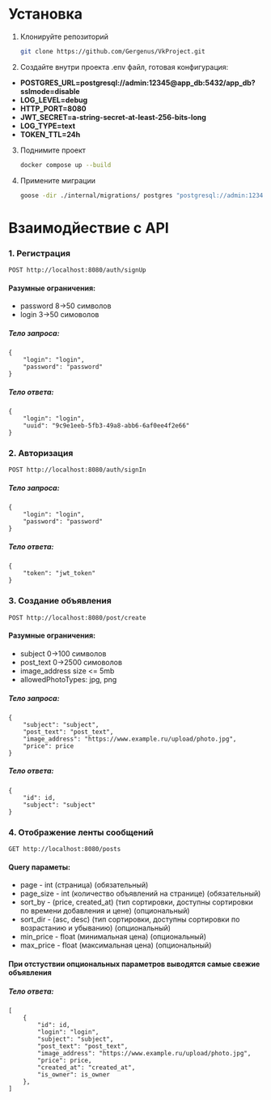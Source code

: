 # Установка 
1. Клонируйте репозиторий
    ```bash
    git clone https://github.com/Gergenus/VkProject.git
    ```
    
2. Создайте внутри проекта .env файл, готовая конфигурация:
  - **POSTGRES_URL=postgresql://admin:12345@app_db:5432/app_db?sslmode=disable**
  - **LOG_LEVEL=debug**
  - **HTTP_PORT=8080**
  - **JWT_SECRET=a-string-secret-at-least-256-bits-long**
  - **LOG_TYPE=text**
  - **TOKEN_TTL=24h**

3. Поднимите проект
    ```bash
    docker compose up --build
    ```
4. Примените миграции
   ```bash
   goose -dir ./internal/migrations/ postgres "postgresql://admin:12345@localhost:5433/app_db?sslmode=disable" up
   ```
# Взаимодйествие с API
### 1. Регистрация
   `POST http://localhost:8080/auth/signUp`
#### Разумные ограничения:
  - password 8->50 символов
  - login 3->50 симоволов
##### Тело запроса:
```
{
    "login": "login",
    "password": "password"
}
```
##### Тело ответа:
```
{
    "login": "login",
    "uuid": "9c9e1eeb-5fb3-49a8-abb6-6af0ee4f2e66"
}
```
### 2. Авторизация
   `POST http://localhost:8080/auth/signIn`
##### Тело запроса:
```
{
    "login": "login",
    "password": "password"
}
```
##### Тело ответа:
```
{
    "token": "jwt_token"
}
```
### 3. Создание объявления
`POST http://localhost:8080/post/create`
#### Разумные ограничения:
  - subject 0->100 символов
  - post_text 0->2500 симоволов
  - image_address size <= 5mb
  - allowedPhotoTypes: jpg, png
  ##### Тело запроса:
```
{
    "subject": "subject",
    "post_text": "post_text",
    "image_address": "https://www.example.ru/upload/photo.jpg",
    "price": price
}
```
##### Тело ответа:
```
{
    "id": id,
    "subject": "subject"
}
```
### 4. Отображение ленты сообщений
`GET http://localhost:8080/posts`
#### Query параметы:
- page - int (страница) (обязательный)
- page_size - int (количество объявлений на странице) (обязательный)
- sort_by - (price, created_at) (тип сортировки, доступны сортировки по времени добавления и цене) (опциональный)
- sort_dir - (asc, desc) (тип сортировки, доступны сортировки по возрастанию и убыванию) (опциональный)
- min_price - float (минимальная цена) (опциональный)
- max_price - float (максимальная цена) (опциональный)
#### При отстуствии опциональных параметров выводятся самые свежие объявления
##### Тело ответа:
```
[
    {
        "id": id,
        "login": "login",
        "subject": "subject",
        "post_text": "post_text",
        "image_address": "https://www.example.ru/upload/photo.jpg",
        "price": price,
        "created_at": "created_at",
        "is_owner": is_owner
    },
]
```
